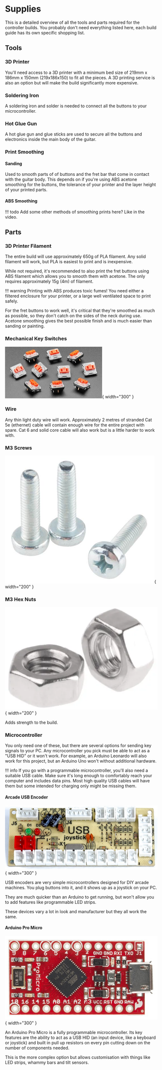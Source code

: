 # Supplies

This is a detailed overview of all the tools and parts required for the controller builds. You probably don't need everything listed here, each build guide has its own specific shopping list.

## Tools

### 3D Printer
You'll need access to a 3D printer with a minimum bed size of 219mm x 186mm x 150mm (219x186x150) to fit all the pieces. A 3D printing service is also an option but will make the build significantly more expensive.

### Soldering Iron
A soldering iron and solder is needed to connect all the buttons to your microcontroller.

### Hot Glue Gun
A hot glue gun and glue sticks are used to secure all the buttons and electronics inside the main body of the guitar.

### Print Smoothing

#### Sanding
Used to smooth parts of of buttons and the fret bar that come in contact with the guitar body. This depends on if you're using ABS acetone smoothing for the buttons, the tolerance of your printer and the layer height of your printed parts.

#### ABS Smoothing

!!! todo
    Add some other methods of smoothing prints here? Like in the video.

## Parts

### 3D Printer Filament
The entire build will use approximately 650g of PLA filament. Any solid filament will work, but PLA is easiest to print and is inexpensive.

While not required, it's recommended to also print the fret buttons using ABS filament which allows you to smooth them with acetone. The only requires approximately 15g (4m) of filament.

!!! warning
    Printing with ABS produces toxic fumes! You need either a filtered enclosure for your printer, or a large well ventilated space to print safely.

For the fret buttons to work well, it's critical that they're smoothed as much as possible, so they don't catch on the sides of the neck during use. Acetone smoothing gives the best possible finish and is much easier than sanding or painting.

### Mechanical Key Switches
![Mechanical Switches](Images/KailhMechanicalSwitches.png){ width="300" }

### Wire
Any thin light duty wire will work. Approximately 2 metres of stranded Cat 5e (ethernet) cable will contain enough wire for the entire project with spare. Cat 6 and solid core cable will also work but is a little harder to work with.

### M3 Screws
![M3 Screws](Images/M3Screws.png){ width="200" }

### M3 Hex Nuts
![M3 Nuts](Images/M3Nuts.png){ width="200" }

Adds strength to the build.

### Microcontroller
You only need one of these, but there are several options for sending key signals to your PC. Any microcontroller you pick must be able to act as a "USB HID" or it won't work. For example, an Arduino Leonardo will also work for this project, but an Arduino Uno won't without additional hardware.

!!! info
    If you go with a programmable microcontroller, you'll also need a suitable USB cable. Make sure it's long enough to comfortably reach your computer and includes data pins. Most high quality USB cables will have them but some intended for charging only might be missing them.

#### Arcade USB Encoder
![USB encoder](Images/USBEncoder.png){ width="300" }

USB encoders are very simple microcontrollers designed for DIY arcade machines. You plug buttons into it, and it shows up as a joystick on your PC.

They are much quicker than an Arduino to get running, but won't allow you to add features like programmable LED strips.

These devices vary a lot in look and manufacturer but they all work the same.

#### Arduino Pro Micro
![Arduino Pro Micro](Images/ArduinoProMicro.png){ width="300" }

An Arduino Pro Micro is a fully programmable microcontroller. Its key features are the ability to act as a USB HID (an input device, like a keyboard or joystick) and built in pull up resistors on every pin cutting down on the number of components needed.

This is the more complex option but allows customisation with things like LED strips, whammy bars and tilt sensors.
